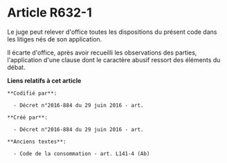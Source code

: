 # Article R632-1

Le juge peut relever d'office toutes les dispositions du présent code dans les litiges nés de son application.

Il écarte d'office, après avoir recueilli les observations des parties, l'application d'une clause dont le caractère abusif
ressort des éléments du débat.

**Liens relatifs à cet article**

	**Codifié par**:

	  - Décret n°2016-884 du 29 juin 2016 - art.

	**Créé par**:

	  - Décret n°2016-884 du 29 juin 2016 - art.

	**Anciens textes**:

	  - Code de la consommation - art. L141-4 (Ab)
